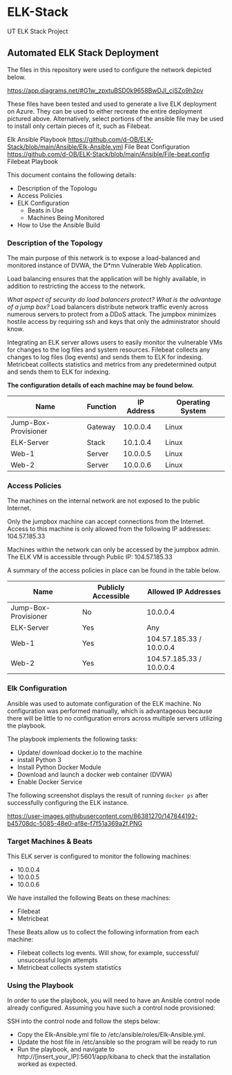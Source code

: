 # ELK-Stack
UT ELK Stack Project
## Automated ELK Stack Deployment

The files in this repository were used to configure the network depicted below.

https://app.diagrams.net/#G1w_zpxtuBSD0k9658BwDJl_cjSZo9h2pv


These files have been tested and used to generate a live ELK deployment on Azure. They can be used to either recreate the entire deployment pictured above. Alternatively, select portions of the ansible file may be used to install only certain pieces of it, such as Filebeat.

Elk Ansible Playbook
https://github.com/d-OB/ELK-Stack/blob/main/Ansible/Elk-Ansible.yml
File Beat Configuration
https://github.com/d-OB/ELK-Stack/blob/main/Ansible/File-beat.config
Filebeat Playbook

This document contains the following details:
- Description of the Topologu
- Access Policies
- ELK Configuration
  - Beats in Use
  - Machines Being Monitored
- How to Use the Ansible Build


### Description of the Topology

The main purpose of this network is to expose a load-balanced and monitored instance of DVWA, the D*mn Vulnerable Web Application.

Load balancing ensures that the application will be highly available, in addition to restricting the access to the network.

_What aspect of security do load balancers protect? What is the advantage of a jump box?_
Load balancers distribute network traffic evenly across numerous servers to protect from a DDoS attack. The jumpbox minimizes hostile access by requiring ssh and keys that only the administrator should know. 

Integrating an ELK server allows users to easily monitor the vulnerable VMs for changes to the log files and system resources.
Filebeat collects any changes to log files (log events) and sends them to ELK for indexing.
Metricbeat colllects statistics and metrics from any predetermined output and sends them to ELK for indexing.

**The configuration details of each machine may be found below.**

| Name                 | Function | IP Address | Operating System |
|----------------------|----------|------------|------------------|
| Jump-Box-Provisioner | Gateway  | 10.0.0.4   | Linux            |
| ELK-Server           | Stack    | 10.1.0.4   | Linux            |
| Web-1                | Server   | 10.0.0.5   | Linux            |
| Web-2                | Server   | 10.0.0.6   | Linux            |

### Access Policies

The machines on the internal network are not exposed to the public Internet. 

Only the jumpbox machine can accept connections from the Internet. Access to this machine is only allowed from the following IP addresses:
104.57.185.33

Machines within the network can only be accessed by the jumpbox admin.
The ELK VM is accessible through
Public IP: 104.57.185.33

A summary of the access policies in place can be found in the table below.

| Name                 | Publicly Accessible | Allowed IP Addresses     |
|----------------------|---------------------|--------------------------|
| Jump-Box-Provisioner | No                  | 10.0.0.4                 |
| ELK-Server           | Yes                 | Any                      |
| Web-1                | Yes                 | 104.57.185.33 / 10.0.0.4 |
| Web-2                | Yes                 | 104.57.185.33 / 10.0.0.4 |

### Elk Configuration

Ansible was used to automate configuration of the ELK machine. No configuration was performed manually, which is advantageous because there will be little to no configuration errors across multiple servers utilizing the playbook.

The playbook implements the following tasks:
- Update/ download docker.io to the machine
- install Python 3
- Install Python Docker Module
- Download and launch a docker web container (DVWA)
- Enable Docker Service

The following screenshot displays the result of running `docker ps` after successfully configuring the ELK instance.

https://user-images.githubusercontent.com/86381270/147844192-b45708dc-5085-48e0-af8e-f7f51a369a2f.PNG

### Target Machines & Beats
This ELK server is configured to monitor the following machines:
- 10.0.0.4
- 10.0.0.5
- 10.0.0.6

We have installed the following Beats on these machines:
- Filebeat
- Metricbeat

These Beats allow us to collect the following information from each machine:
- Filebeat collects log events. Will show, for example, successful/ unsuccessful login attempts
- Metricbeat collects system statistics

### Using the Playbook
In order to use the playbook, you will need to have an Ansible control node already configured. Assuming you have such a control node provisioned: 

SSH into the control node and follow the steps below:
- Copy the Elk-Ansible.yml file to /etc/ansible/roles/Elk-Ansible.yml.
- Update the host file in /etc/ansible so the program will be ready to run
- Run the playbook, and navigate to http://[insert_your_IP]:5601/app/kibana to check that the installation worked as expected.
